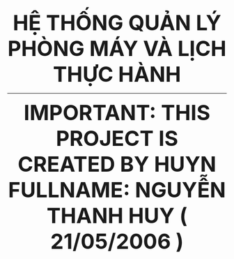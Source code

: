 <p align="center" >
    <font size="16">
    <b>
        HỆ THỐNG QUẢN LÝ PHÒNG MÁY VÀ LỊCH THỰC HÀNH
    </b>
    </font>
</p>
<hr>
<p align="center">
    <font size="16">
    <b>
        IMPORTANT: THIS PROJECT IS CREATED BY HUYN FULLNAME: NGUYỄN THANH HUY ( 21/05/2006 )
    </b>
    </font>
</p>
